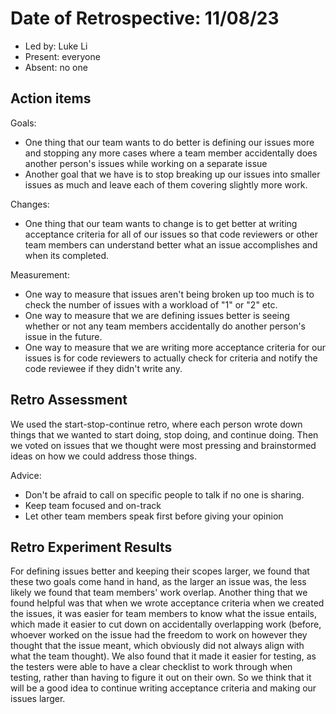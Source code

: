 # Date of Retrospective: 11/08/23

* Led by: Luke Li
* Present: everyone
* Absent: no one

## Action items

Goals:
* One thing that our team wants to do better is defining our issues more and stopping any more cases where a team member accidentally does another person's issues
  while working on a separate issue
* Another goal that we have is to stop breaking up our issues into smaller issues as much and leave each of them covering slightly more work.
  
Changes:
* One thing that our team wants to change is to get better at writing acceptance criteria for all of our issues so that code reviewers or other team members can understand
  better what an issue accomplishes and when its completed.

Measurement:
* One way to measure that issues aren't being broken up too much is to check the number of issues with a workload of "1" or "2" etc.
* One way to measure that we are defining issues better is seeing whether or not any team members accidentally do another person's issue in the future.
* One way to measure that we are writing more acceptance criteria for our issues is for code reviewers to actually check for criteria and notify the code reviewee if they didn't write any.

## Retro Assessment

We used the start-stop-continue retro, where each person wrote down things that we wanted to start doing, stop doing, and continue doing. Then we voted on issues that we thought were most pressing and brainstormed ideas on how we could address those things. 

Advice:
* Don't be afraid to call on specific people to talk if no one is sharing.
* Keep team focused and on-track
* Let other team members speak first before giving your opinion

## Retro Experiment Results

For defining issues better and keeping their scopes larger, we found that these two goals come hand in hand, as the larger an issue was, the less likely we found that team members' work overlap. Another thing that we found helpful was that when we wrote acceptance criteria when we created the issues, it was easier for team members to know what the issue entails, which made it easier to cut down on accidentally overlapping work (before, whoever worked on the issue had the freedom to work on however they thought that the issue meant, which obviously did not always align with what the team thought). We also found that it made it easier for testing, as the testers were able to have a clear checklist to work through when testing, rather than having to figure it out on their own. So we think that it will be a good idea to continue writing acceptance criteria and making our issues larger.
